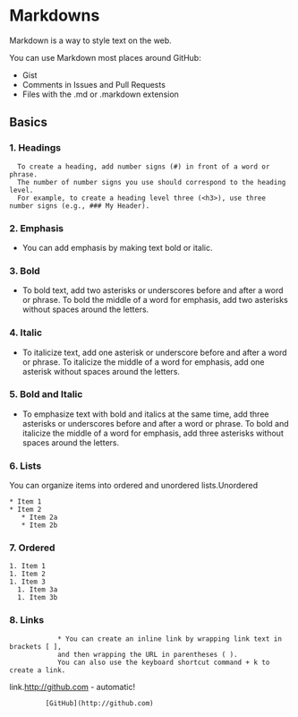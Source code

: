 # Markdowns

Markdown is a way to style text on the web. 

You can use Markdown most places around GitHub:
* Gist
* Comments in Issues and Pull Requests
* Files with the .md or .markdown extension

## Basics

### 1. **Headings**
      To create a heading, add number signs (#) in front of a word or phrase. 
      The number of number signs you use should correspond to the heading level. 
      For example, to create a heading level three (<h3>), use three number signs (e.g., ### My Header).


### 2. **Emphasis**
  * You can add emphasis by making text bold or italic.

### 3. **Bold**
  * To bold text, add two asterisks or underscores before and after a word or phrase. To bold the middle of a word for emphasis, add two asterisks without spaces around the letters.

### 4. **Italic**
  * To italicize text, add one asterisk or underscore before and after a word or phrase. To italicize the middle of a word for emphasis, add one asterisk without spaces around the letters.

### 5. **Bold and Italic**

  * To emphasize text with bold and italics at the same time, add three asterisks or underscores before and after a word or phrase. To bold and italicize the middle of a word for emphasis, add three asterisks without spaces around the letters.

### 6. **Lists**

You can organize items into ordered and unordered lists.Unordered

    * Item 1
    * Item 2
       * Item 2a
       * Item 2b

### 7. **Ordered**
    1. Item 1
    1. Item 2
    1. Item 3
      1. Item 3a
      1. Item 3b

### 8. **Links**

                * You can create an inline link by wrapping link text in brackets [ ], 
                and then wrapping the URL in parentheses ( ). 
                You can also use the keyboard shortcut command + k to create a link.  

link.http://github.com - automatic!

             [GitHub](http://github.com)


